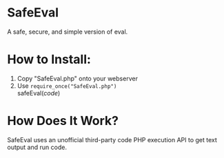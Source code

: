 <h1>SafeEval</h1>
<p>A safe, secure, and simple version of eval.</p>
<h1>How to Install:</h1>
<ol>
<li>Copy "SafeEval.php" onto your webserver</li>
<li>Use <code>require_once("SafeEval.php")</code></li>
<liWhere you would normally use eval, use <code>safeEval(<i>code</i>)</code></li>
</ol>
<h1>How Does It Work?</h1>
SafeEval uses an unofficial third-party code PHP execution API to get text output and run code.
